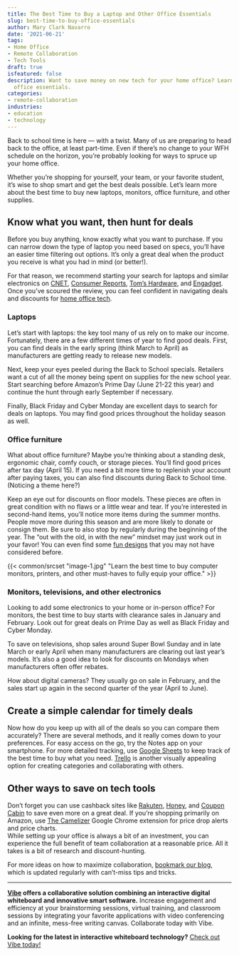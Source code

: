 ```yaml
---
title: The Best Time to Buy a Laptop and Other Office Essentials
slug: best-time-to-buy-office-essentials
author: Mary Clark Navarro
date: '2021-06-21'
tags:
- Home Office
- Remote Collaboration
- Tech Tools
draft: true
isfeatured: false
description: Want to save money on new tech for your home office? Learn the best time to buy laptops, monitors, and other
  office essentials.
categories:
- remote-collaboration
industries:
- education
- technology
---
```


Back to school time is here — with a twist. Many of us are preparing to head back to the office, at least part-time. Even if there’s no change to your WFH schedule on the horizon, you’re probably looking for ways to spruce up your home office. 

Whether you’re shopping for yourself, your team, or your favorite student, it’s wise to shop smart and get the best deals possible. Let’s learn more about the best time to buy new laptops, monitors, office furniture, and other supplies. 

## Know what you want, then hunt for deals

Before you buy anything, know exactly what you want to purchase. If you can narrow down the type of laptop you need based on specs, you’ll have an easier time filtering out options. It’s only a great deal when the product you receive is what you had in mind (or better!). 

For that reason, we recommend starting your search for laptops and similar electronics on [CNET](https://www.cnet.com/reviews/), [Consumer Reports](https://www.consumerreports.org/electronics-computers/), [Tom’s Hardware](https://www.tomshardware.com/reviews), and [Engadget](https://www.engadget.com/reviews/). Once you’ve scoured the review, you can feel confident in navigating deals and discounts for [home office tech](https://vibe.us/blog/how-to-clean-home-office-tech/). 

### Laptops

Let’s start with laptops: the key tool many of us rely on to make our income. Fortunately, there are a few different times of year to find good deals. First, you can find deals in the early spring (think March to April) as manufacturers are getting ready to release new models. 

Next, keep your eyes peeled during the Back to School specials. Retailers want a cut of all the money being spent on supplies for the new school year. Start searching before Amazon’s Prime Day (June 21-22 this year) and continue the hunt through early September if necessary. 

Finally, Black Friday and Cyber Monday are excellent days to search for deals on laptops. You may find good prices throughout the holiday season as well. 

### Office furniture

What about office furniture? Maybe you’re thinking about a standing desk, ergonomic chair, comfy couch, or storage pieces. You’ll find good prices after tax day (April 15). If you need a bit more time to replenish your account after paying taxes, you can also find discounts during Back to School time. (Noticing a theme here?)

Keep an eye out for discounts on floor models. These pieces are often in great condition with no flaws or a little wear and tear. If you’re interested in second-hand items, you’ll notice more items during the summer months. People move more during this season and are more likely to donate or consign them. Be sure to also stop by regularly during the beginning of the year. The “out with the old, in with the new” mindset may just work out in your favor! You can even find some [fun designs](https://vibe.us/blog/office-design-ideas/) that you may not have considered before.

{{< common/srcset "image-1.jpg" "Learn the best time to buy computer monitors, printers, and other must-haves to fully equip your office." >}}

### Monitors, televisions, and other electronics

Looking to add some electronics to your home or in-person office? For monitors, the best time to buy starts with clearance sales in January and February. Look out for great deals on Prime Day as well as Black Friday and Cyber Monday. 

To save on televisions, shop sales around Super Bowl Sunday and in late March or early April when many manufacturers are clearing out last year’s models. It’s also a good idea to look for discounts on Mondays when manufacturers often offer rebates.

How about digital cameras? They usually go on sale in February, and the sales start up again in the second quarter of the year (April to June). 

## Create a simple calendar for timely deals

Now how do you keep up with all of the deals so you can compare them accurately? There are several methods, and it really comes down to your preferences. For easy access on the go, try the Notes app on your smartphone. For more detailed tracking, use [Google Sheets](https://www.google.com/sheets/about/) to keep track of the best time to buy what you need. [Trello](https://trello.com/en-US) is another visually appealing option for creating categories and collaborating with others. 

## Other ways to save on tech tools

Don’t forget you can use cashback sites like [Rakuten](https://www.rakuten.com/), [Honey](https://www.joinhoney.com/page/DR-US-Simplified-Yellow-General/?utm_source=goog&utm_medium=sem&utm_campaign=GOOG_US_200603_Brand_All_All_Brand-Pure_RSA_DR-US-Simplified-Yellow-General&utm_content=DR-US-Simplified-Yellow-General&gclid=Cj0KCQjwk4yGBhDQARIsACGfAeuStjCpZgOmcT-Oa1-VHOGwTcXpCC-uYMekT4GXdlkQpg7zwJE-VDQaAq20EALw_wcB&from=r), and [Coupon Cabin](https://www.couponcabin.com/) to save even more on a great deal. If you’re shopping primarily on Amazon, use [The Camelizer](https://chrome.google.com/webstore/detail/the-camelizer/ghnomdcacenbmilgjigehppbamfndblo?hl=en) Google Chrome extension for price drop alerts and price charts.   
While setting up your office is always a bit of an investment, you can experience the full benefit of team collaboration at a reasonable price. All it takes is a bit of research and discount-hunting.

For more ideas on how to maximize collaboration, [bookmark our blog](https://vibe.us/blog/), which is updated regularly with can’t-miss tips and tricks.



---

**[Vibe](https://vibe.us/) offers a collaborative solution combining an interactive digital whiteboard and innovative smart software.** Increase engagement and efficiency at your brainstorming sessions, virtual training, and classroom sessions by integrating your favorite applications with video conferencing and an infinite, mess-free writing canvas. Collaborate today with Vibe.

**Looking for the latest in interactive whiteboard technology?** [Check out Vibe today!](https://vibe.us/order/)
